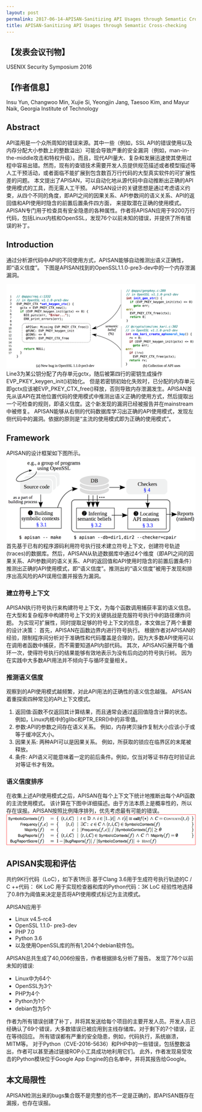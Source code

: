 ```yaml
---
layout: post
permalink: 2017-06-14-APISAN-Sanitizing API Usages through Semantic Cross-checking
title: APISAN-Sanitizing API Usages through Semantic Cross-checking
---
```


## 【发表会议刊物】
USENIX Security Symposium 2016
## 【作者信息】
Insu Yun, Changwoo Min, Xujie Si, Yeongjin Jang, Taesoo Kim, and Mayur Naik,
Georgia Institute of Technology

## Abstract

API滥用是一个众所周知的错误来源。其中一些（例如，SSL API的错误使用以及内存分配大小参数上的整数溢出）可能会导致严重的安全漏洞（例如，man-in-the-middle攻击和特权升级）。而且，现代API量大、复杂和发展迅速使其使用过程中容易出错。然而，现有的查错技术需要开发人员提供规范描述或者模型描述等人工干预活动，或者面临不能扩展到包含数百万行代码的大型真实软件的可扩展性差的问题。
本文提出了APISAN，可以自动化地从源代码中自动推断出正确的API使用模式的工具，而无需人工干预。 
APISAN设计的关键思想是通过考虑语义约束，从四个不同的角度，即API之间的因果关系、API参数间的语义关系、API的返回值和API使用时隐含的前置后置条件四方面，
来提取潜在正确的使用模式。 APISAN专门用于检查具有安全隐患的各种属性。作者将APISAN应用于9200万行代码，包括Linux内核和OpenSSL，发现76个以前未知的错误，并提供了所有错误的补丁。

## Introduction
通过分析源代码中API的不同使用方式，APISAN能够自动推测出语义正确性，即“语义信度”。
下图是APISAN找到的OpenSSL1.1.0-pre3-dev中的一个内存泄漏漏洞。

![APISAN-running-example](../assets/APISAN-running-example.png)
Line3为某公钥分配了内存单元gctx，随后被第四行的密钥生成操作EVP_PKEY_keygen_init()初始化。
但是若密钥初始化失败时，已分配的内存单元即gctx应该被EVP_PKEY_CTX_free()释放，否则导致内存泄漏发生。APISAN首先从该API在其他位置代码的使用模式中推测出语义正确的使用方式，然后提取出一个可检查的规则，即语义信度。这个新发现的漏洞已经被报告并在mainstream中被修复。
APISAN能够从右侧的代码数据库学习出正确的API使用模式，发现左侧代码中的漏洞。依据的原则是“主流的使用模式即为正确的使用模式”。

## Framework
APISAN的设计框架如下图所示。
![APISAN-framework](../assets/APISAN-framework.png)
首先基于已有的程序源码利用符号执行技术建立符号上下文，创建符号轨迹(traces)的数据库。然后，APISAN从轨迹数据库中通过4个维度（即API之间的因果关系、API参数间的语义关系、API的返回值和API使用时隐含的前置后置条件）推测出正确的API使用模式，即“语义信度”。推测出的“语义信度”被用于发现和排序出高风险的API误用位置并报告为漏洞。
### 建立符号上下文
APISAN执行符号执行来构建符号上下文，为每个函数调用捕获丰富的语义信息。 
在大型和复杂程序中构建符号上下文的关键挑战是克服符号执行中的路径爆炸问题。
为实现可扩展性，同时提取足够的符号上下文的信息，本文做出了两个重要的设计决策：
首先，APISAN在函数边界内进行符号执行。 
根据作者对APISAN的经验，限制程序间分析对于准确性和代码覆盖是合理的，因为大多数API使用可以在调用者函数中捕获，而不需要知道API内部代码。
其次，APISAN只展开每个循环一次，使得符号执行的结果能够有效地表示为没有后向边的符号执行树。
因为在实践中大多数API用法并不倾向于与循环变量相关。

### 推测语义信度
观察到的API使用模式越频繁，对此API用法的正确性的语义信念越强。
APISAN着重探索四种常见的API上下文模式。
1. 返回值:函数不仅返回其计算结果，而且通常会通过返回值隐含计算的状态。
例如，Linux内核中的glibc和PTR_ERR()中的非零值。
2. 参数:API的参数之间存在语义关系。
例如，内存拷贝操作复制大小应该小于或等于缓冲区大小。
3. 因果关系:
两种API可以是因果关系。
例如，所获取的锁应在临界区的末尾被释放。
4. 条件:
API语义可能意味着一定的前后条件。例如，仅当对等证书存在时验证此对等证书才有效。

### 语义信度排序
在收集上述API使用模式之后，APISAN在每个上下文下统计地推断出每个API函数的主流使用模式。
该计算在下图中详细描述。由于方法本质上是概率性的，所以存在误报。APISAN按照比例降序排列，优先考虑最有可能的错误。
![APISAN-ranking](../assets/APISAN-ranking.png)

## APISAN实现和评估
共约9K行代码（LoC），如下表1所示
基于Clang 3.6用于生成符号执行轨迹的C / C ++代码： 6K LoC
用于实现检查器和库的Python代码：3K LoC
经验性地选择了0.8作为阈值来决定是否将API使用模式标记为主流模式。

APISAN应用于
- Linux v4.5-rc4
- OpenSSL 1.1.0- pre3-dev
- PHP 7.0
- Python 3.6
- 以及使用OpenSSL库的所有1,204个debian软件包。 

APISAN总共生成了40,006份报告，作者根据排名分析了报告。
发现了76个以前未知的错误:
- Linux中为64个
- OpenSSL为3个
- PHP为4个
- Python为1个
- debian包为5个

作者为所有错误创建了补丁，并将其发送给每个项目的主要开发人员。开发人员已经确认了69个错误，大多数错误已被应用到主线存储库。对于剩下的7个错误，正在等待回应。
所有错误都有严重的安全隐患，例如，代码执行，系统崩溃，MITM等。
对于Python（CVE-2016-5636）和PHP中的一些错误，包括整数溢出，作者可以甚至通过链接ROP小工具成功地利用它们。
此外，作者发现易受攻击的Python模块位于Google App Engine的白名单中，并将其报告给Google。

## 本文局限性
APISAN检测出来的bugs集合既不是完整的也不一定是正确的，即APISAN既存在漏报，也存在误报。








